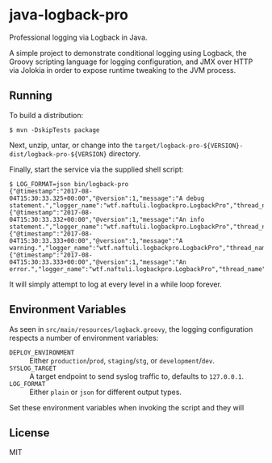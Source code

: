 # java-logback-pro

Professional logging via Logback in Java.

A simple project to demonstrate conditional logging using Logback, the Groovy scripting language for logging
configuration, and JMX over HTTP via Jolokia in order to expose runtime tweaking to the JVM process.

## Running

To build a distribution:

```
$ mvn -DskipTests package
```

Next, unzip, untar, or change into the `target/logback-pro-${VERSION}-dist/logback-pro-${VERSION}` directory.

Finally, start the service via the supplied shell script:

```
$ LOG_FORMAT=json bin/logback-pro
{"@timestamp":"2017-08-04T15:30:33.325+00:00","@version":1,"message":"A debug statement.","logger_name":"wtf.naftuli.logbackpro.LogbackPro","thread_name":"main","level":"DEBUG","level_value":10000}
{"@timestamp":"2017-08-04T15:30:33.332+00:00","@version":1,"message":"An info statement.","logger_name":"wtf.naftuli.logbackpro.LogbackPro","thread_name":"main","level":"INFO","level_value":20000}
{"@timestamp":"2017-08-04T15:30:33.333+00:00","@version":1,"message":"A warning.","logger_name":"wtf.naftuli.logbackpro.LogbackPro","thread_name":"main","level":"WARN","level_value":30000}
{"@timestamp":"2017-08-04T15:30:33.333+00:00","@version":1,"message":"An error.","logger_name":"wtf.naftuli.logbackpro.LogbackPro","thread_name":"main","level":"ERROR","level_value":40000}
```

It will simply attempt to log at every level in a while loop forever.

## Environment Variables

As seen in `src/main/resources/logback.groovy`, the logging configuration respects a number of environment variables:

<dl>
  <dt><code>DEPLOY_ENVIRONMENT</code></dt>
  <dd>Either <code>production</code>/<code>prod</code>, <code>staging</code>/<code>stg</code>, or
      <code>development</code>/<code>dev</code>.</dd>
  <dt><code>SYSLOG_TARGET</code></dt>
  <dd>A target endpoint to send syslog traffic to, defaults to <code>127.0.0.1</code>.</dd>
  <dt><code>LOG_FORMAT</code></dt>
  <dd>Either <code>plain</code> or <code>json</code> for different output types.</dd>
</dl>

Set these environment variables when invoking the script and they will

## License

MIT
